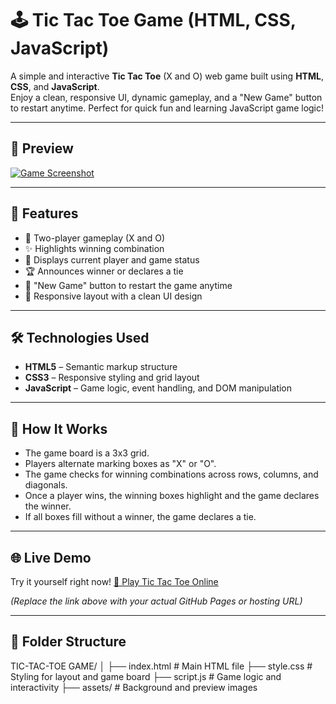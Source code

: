 # 🕹️ Tic Tac Toe Game (HTML, CSS, JavaScript)

A simple and interactive **Tic Tac Toe** (X and O) web game built using **HTML**, **CSS**, and **JavaScript**.  
Enjoy a clean, responsive UI, dynamic gameplay, and a "New Game" button to restart anytime. Perfect for quick fun and learning JavaScript game logic!

---

## 📸 Preview  
[![Game Screenshot](./assets/ScreenshotOfTic_tac_toe.png)](./assets/ScreenshotOfTic_tac_toe.png)

---

## 🚀 Features

- 👥 Two-player gameplay (X and O)  
- ✨ Highlights winning combination  
- 🔄 Displays current player and game status  
- 🏆 Announces winner or declares a tie  
- 🔁 "New Game" button to restart the game anytime  
- 📱 Responsive layout with a clean UI design

---

## 🛠️ Technologies Used

- **HTML5** – Semantic markup structure  
- **CSS3** – Responsive styling and grid layout  
- **JavaScript** – Game logic, event handling, and DOM manipulation

---

## 🧠 How It Works

- The game board is a 3x3 grid.  
- Players alternate marking boxes as "X" or "O".  
- The game checks for winning combinations across rows, columns, and diagonals.  
- Once a player wins, the winning boxes highlight and the game declares the winner.  
- If all boxes fill without a winner, the game declares a tie.

---

## 🌐 Live Demo

Try it yourself right now! [🎲 Play Tic Tac Toe Online](https://sarvjeetkumar012.github.io/Tic-tac-toe_game/)

*(Replace the link above with your actual GitHub Pages or hosting URL)*

---
## 📁 Folder Structure

TIC-TAC-TOE GAME/
│
├── index.html # Main HTML file
├── style.css # Styling for layout and game board
├── script.js # Game logic and interactivity
├── assets/ # Background and preview images
